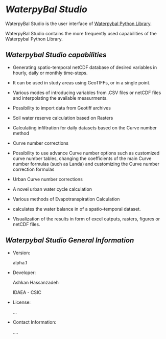# ***WaterpyBal Studio***

WaterpyBal Studio is the user interface of [Waterpybal Python Library](https://github.com/IDAEA-EVS).

WaterpyBal Studio contains the more frequently used capabilities of the Waterpybal Python Library.



## *Waterpybal Studio capabilities*


- Generating spatio-temporal netCDF database of desired variables in hourly, daily or monthly time-steps.

- It can be used in study areas using GeoTIFFs, or in a single point. 

- Various modes of introducing variables from .CSV files or netCDF files and interpolating the available measurments.

- Possibility to import data from Geotiff archives

- Soil water reserve calculation based on Rasters

- Calculating infiltration for daily datasets based on the Curve number method

- Curve number corrections

- Possibility to use advance Curve number options such as customized curve number tables, changing the coefficients of the main Curve number formulas (such as Landa) and customizing the Curve number correction formulas

- Urban Curve number corrections

- A novel urban water cycle calculation

- Various methods of Evapotranspiration Calculation

- calculates the water balance in of a spatio-temporal dataset.

- Visualization of the results in form of excel outputs, rasters, figures or netCDF files. 


## *Waterpybal Studio General Information*

- Version:
    
    alpha.1

- Developer:

    Ashkan Hassanzadeh
    
    IDAEA - CSIC

- License:
    
    ...

- Contact Information:

    ....